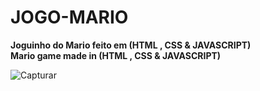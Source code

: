 # JOGO-MARIO
**Joguinho do Mario feito em (HTML , CSS & JAVASCRIPT)**
<br>
**Mario game made in (HTML , CSS & JAVASCRIPT)**


![Capturar](https://user-images.githubusercontent.com/112132360/204284725-56271fe5-452b-4b0b-8050-13881645ad47.PNG)
